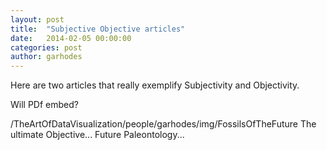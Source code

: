 ```yaml
---
layout: post
title:  "Subjective Objective articles"
date:   2014-02-05 00:00:00
categories: post
author: garhodes
---
```





Here are two articles that really exemplify Subjectivity and Objectivity.

Will PDf embed?


/TheArtOfDataVisualization/people/garhodes/img/FossilsOfTheFuture 
The ultimate Objective... Future Paleontology...

